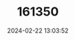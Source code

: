 ---
title: "161350"
category: "Bathyraja maculata"
draft: false
date: 2024-02-22 13:03:52
languages:
  English: ["Whiteblotched Skate"]
---